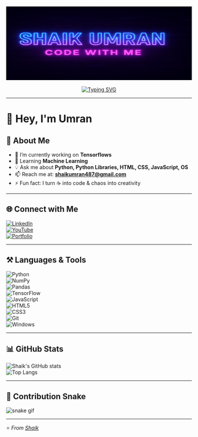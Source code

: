 <p align="center">
  <img src="./Banner.png" width="600" height="200" alt="My Awesome Banner Resized" />
</p>

<p align="center">
  <a href="https://git.io/typing-svg">
    <img src="https://readme-typing-svg.herokuapp.com?color=00FF00&center=true&vCenter=true&width=500&lines=Code+%7C+Create+%7C+Conquer;Tech+Explorer+%7C+AI+Engineer;Always+Learning+Something+New!" alt="Typing SVG" />
  </a>
</p>

---

# 👋 Hey, I'm Umran  

## 🌱 About Me  
- 🔭 I’m currently working on **Tensorflows**  
- 🌱 Learning **Machine Learning**  
- 💡 Ask me about **Python, Python Libraries, HTML, CSS, JavaScript, OS**  
- 📫 Reach me at: **shaikumran487@gmail.com**  
- ⚡ Fun fact: I turn ☕ into code & chaos into creativity  

---

## 🌐 Connect with Me  
[![LinkedIn](https://img.shields.io/badge/LinkedIn-blue?logo=linkedin&logoColor=white)](https://linkedin.com/in/shaik-umran-2729bb359)   
[![YouTube](https://img.shields.io/badge/YouTube-red?logo=youtube&logoColor=white)](https://youtube.com/@shaikumran3581)  
[![Portfolio](https://img.shields.io/badge/Portfolio-000000?logo=About.me&logoColor=white)](https://bento.me/umran7)  

---

## ⚒️ Languages & Tools  
![Python](https://img.shields.io/badge/Python-3776AB?logo=python&logoColor=white)  
![NumPy](https://img.shields.io/badge/NumPy-013243?logo=numpy&logoColor=white)  
![Pandas](https://img.shields.io/badge/Pandas-150458?logo=pandas&logoColor=white)  
![TensorFlow](https://img.shields.io/badge/TensorFlow-FF6F00?logo=tensorflow&logoColor=white)  
![JavaScript](https://img.shields.io/badge/JavaScript-323330?logo=javascript&logoColor=F7DF1E)  
![HTML5](https://img.shields.io/badge/HTML5-E34F26?logo=html5&logoColor=white)  
![CSS3](https://img.shields.io/badge/CSS3-1572B6?logo=css3&logoColor=white)  
![Git](https://img.shields.io/badge/Git-F05032?logo=git&logoColor=white)  
![Windows](https://img.shields.io/badge/Windows-0078D6?logo=windows&logoColor=white)  

---

## 📊 GitHub Stats  
![Shaik's GitHub stats](https://github-readme-stats.vercel.app/api?username=umran666&show_icons=true&theme=radical)  
![Top Langs](https://github-readme-stats.vercel.app/api/top-langs/?username=umran666&layout=compact&theme=radical)  

---

## 🐍 Contribution Snake  
![snake gif](https://raw.githubusercontent.com/umran666/umran666/output/github-contribution-grid-snake.svg)

---

⭐️ *From [Shaik](https://github.com/umran666)*  
